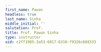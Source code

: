 ```yaml
---
first_name: Pawan
headless: true
last_name: Sinha
middle_initial: ''
salutation: Prof.
title: Prof. Pawan Sinha
type: instructor
uid: c2ff1985-3a53-6817-6310-f9326c668333
---
```

